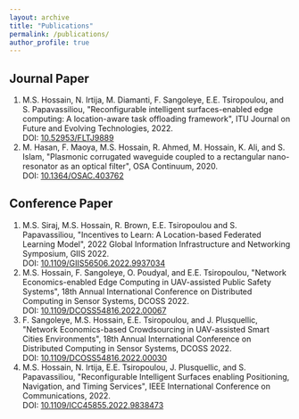 ```yaml
---
layout: archive
title: "Publications"
permalink: /publications/
author_profile: true
---
```


Journal Paper
-------------
1.  M.S. Hossain, N. Irtija, M. Diamanti, F. Sangoleye, E.E. Tsiropoulou, and S. Papavassiliou, "Reconfigurable intelligent surfaces-enabled edge computing: A location-aware task offloading framework", ITU Journal on Future and Evolving Technologies, 2022.<br>DOI: [10.52953/FLTJ9889](https://doi.org/10.52953/fltj9889)
2.  M. Hasan, F. Maoya, M.S. Hossain, R. Ahmed, M. Hossain, K. Ali, and S. Islam, "Plasmonic corrugated waveguide coupled to a rectangular nano-resonator as an optical filter", OSA Continuum, 2020.<br>DOI: [10.1364/OSAC.403762](https://doi.org/10.1364/OSAC.403762)

Conference Paper
-------------
1.  M.S. Siraj, M.S. Hossain, R. Brown, E.E. Tsiropoulou and S. Papavassiliou, "Incentives to Learn: A Location-based Federated Learning Model", 2022 Global Information Infrastructure and Networking Symposium, GIIS 2022.<br>DOI: [10.1109/GIIS56506.2022.9937034](https://doi.org/10.1109/GIIS56506.2022.9937034)
2.  M.S. Hossain, F. Sangoleye, O. Poudyal, and E.E. Tsiropoulou, "Network Economics-enabled Edge Computing in UAV-assisted Public Safety Systems", 18th Annual International Conference on Distributed Computing in Sensor Systems, DCOSS 2022.<br>DOI: [10.1109/DCOSS54816.2022.00067](https://doi.org/10.1109/DCOSS54816.2022.00067)
3.  F. Sangoleye, M.S. Hossain, E.E. Tsiropoulou, and J. Plusquellic, "Network Economics-based Crowdsourcing in UAV-assisted Smart Cities Environments", 18th Annual International Conference on Distributed Computing in Sensor Systems, DCOSS 2022.<br>DOI: [10.1109/DCOSS54816.2022.00030](https://doi.org/10.1109/DCOSS54816.2022.00030)
4.  M.S. Hossain, N. Irtija, E.E. Tsiropoulou, J. Plusquellic, and S. Papavassiliou, "Reconfigurable Intelligent Surfaces enabling Positioning, Navigation, and Timing Services", IEEE International Conference on Communications, 2022.<br>DOI: [10.1109/ICC45855.2022.9838473](https://doi.org/10.1109/ICC45855.2022.9838473)
